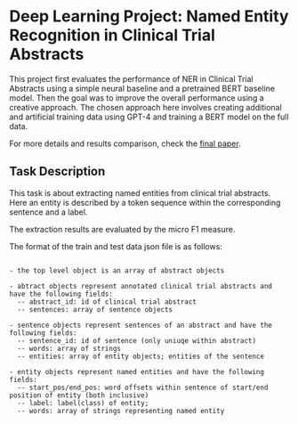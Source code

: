 # Deep Learning Project: Named Entity Recognition in Clinical Trial Abstracts

This project first evaluates the performance of NER in Clinical Trial Abstracts using a simple neural baseline and a pretrained BERT baseline model. Then the goal was to improve the overall performance using a creative approach. The chosen approach here involves creating additional and artificial training data using GPT-4 and training a BERT model on the full data. 

For more details and results comparison, check the [final paper](dl_nlp_ner_paper_lklocke.pdf).

## Task Description

This task is about extracting named entities from clinical trial abstracts. Here an entity is described by a token sequence within the corresponding sentence and a label. 

The extraction results are evaluated by the micro F1 measure.

The format of the train and test data json file is as follows:

```

- the top level object is an array of abstract objects

- abtract objects represent annotated clinical trial abstracts and have the following fields:
  -- abstract_id: id of clinical trial abstract
  -- sentences: array of sentence objects
  
- sentence objects represent sentences of an abstract and have the following fields:
  -- sentence_id: id of sentence (only uniuqe within abstract)
  -- words: array of strings
  -- entities: array of entity objects; entities of the sentence
  
- entity objects represent named entities and have the following fields:
  -- start_pos/end_pos: word offsets within sentence of start/end position of entity (both inclusive)
  -- label: label(class) of entity; 
  -- words: array of strings representing named entity

```
